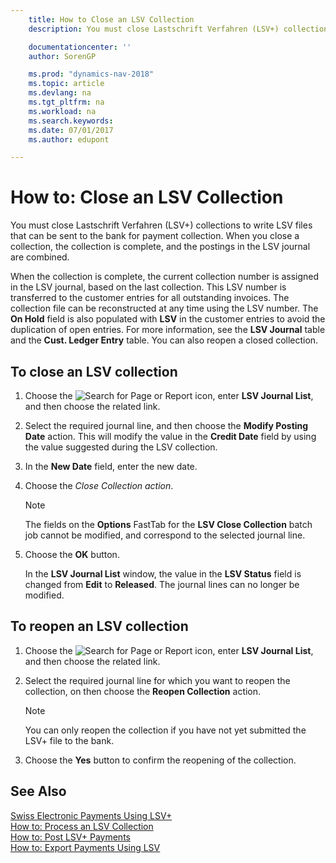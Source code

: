 ```yaml
---
    title: How to Close an LSV Collection
    description: You must close Lastschrift Verfahren (LSV+) collections to write LSV files that can be sent to the bank for payment collection. When you close a collection, the collection is complete, and the postings in the LSV journal are combined.

    documentationcenter: ''
    author: SorenGP

    ms.prod: "dynamics-nav-2018"
    ms.topic: article
    ms.devlang: na
    ms.tgt_pltfrm: na
    ms.workload: na
    ms.search.keywords:
    ms.date: 07/01/2017
    ms.author: edupont

---
```

# How to: Close an LSV Collection
You must close Lastschrift Verfahren (LSV+) collections to write LSV files that can be sent to the bank for payment collection. When you close a collection, the collection is complete, and the postings in the LSV journal are combined.  

When the collection is complete, the current collection number is assigned in the LSV journal, based on the last collection. This LSV number is transferred to the customer entries for all outstanding invoices. The collection file can be reconstructed at any time using the LSV number. The **On Hold** field is also populated with **LSV** in the customer entries to avoid the duplication of open entries. For more information, see the **LSV Journal** table and the **Cust. Ledger Entry** table. You can also reopen a closed collection.  

## To close an LSV collection  

1. Choose the ![Search for Page or Report](../../media/ui-search/search_small.png "Search for Page or Report icon") icon, enter **LSV Journal List**, and then choose the related link.  
2. Select the required journal line, and then choose the **Modify Posting Date** action. This will modify the value in the **Credit Date** field by using the value suggested during the LSV collection.  
3. In the **New Date** field, enter the new date.  
4. Choose the **Close Collection* action*.  

   > [!NOTE]  
   >  The fields on the **Options** FastTab for the **LSV Close Collection** batch job cannot be modified, and correspond to the selected journal line.  

5. Choose the **OK** button.  

   In the **LSV Journal List** window, the value in the **LSV Status** field is changed from **Edit** to **Released**. The journal lines can no longer be modified.  

## To reopen an LSV collection  

1.  Choose the ![Search for Page or Report](../../media/ui-search/search_small.png "Search for Page or Report icon") icon, enter **LSV Journal List**, and then choose the related link.  
2.  Select the required journal line for which you want to reopen the collection, on then choose the **Reopen Collection** action.  

    > [!NOTE]  
    >  You can only reopen the collection if you have not yet submitted the LSV+ file to the bank.  

3.  Choose the **Yes** button to confirm the reopening of the collection.  

## See Also  
 [Swiss Electronic Payments Using LSV+](swiss-electronic-payments-using-lsv-.md)   
 [How to: Process an LSV Collection](how-to-process-an-lsv-collection.md)   
 [How to: Post LSV+ Payments](how-to-post-lsv-payments.md)   
 [How to: Export Payments Using LSV](how-to-export-payments-using-lsv.md)
